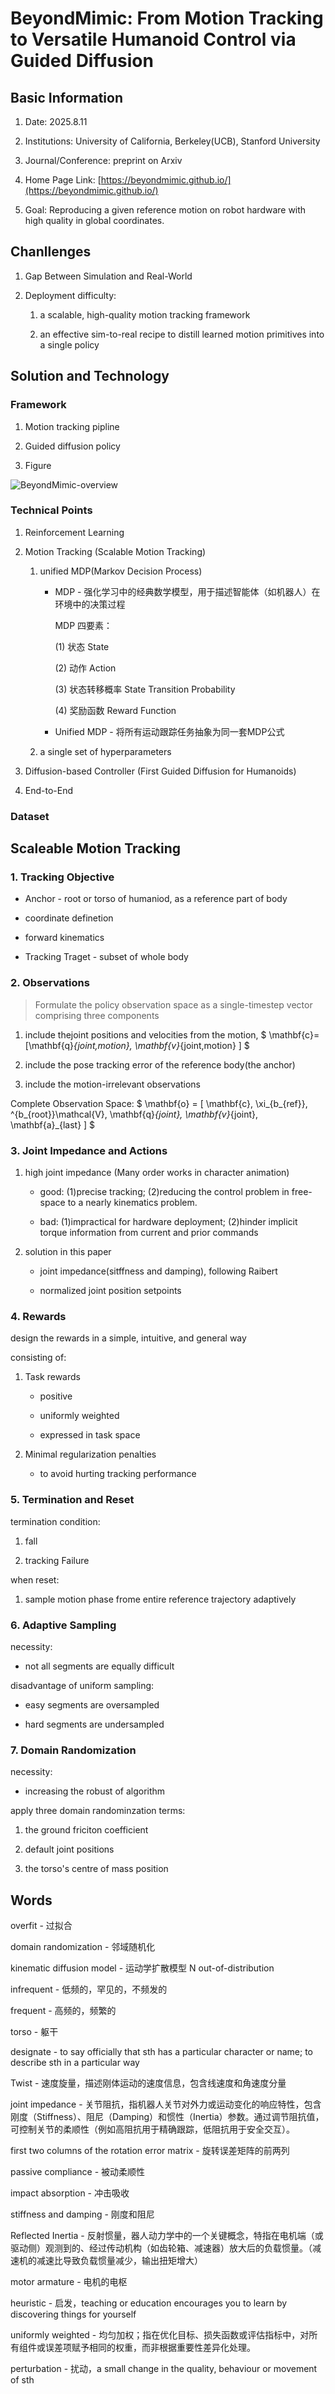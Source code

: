 # BeyondMimic: From Motion Tracking to Versatile Humanoid Control via Guided Diffusion

## Basic Information 

1. Date: 2025.8.11

2. Institutions: University of California, Berkeley(UCB), Stanford
 University

3. Journal/Conference: preprint on Arxiv

4. Home Page Link: [https://beyondmimic.github.io/](https://beyondmimic.github.io/)

5. Goal: Reproducing a given reference motion on robot hardware with high quality in global coordinates.

## Chanllenges

1. Gap Between Simulation and Real-World

2. Deployment difficulty:

    1) a scalable, high-quality motion tracking framework

    2) an effective sim-to-real recipe to distill learned motion primitives into a single policy

## Solution and Technology

### Framework

1. Motion tracking pipline 

2. Guided diffusion policy

3. Figure

![BeyondMimic-overview](./resources/BeyondMimic-overview.png)

### Technical Points 

1. Reinforcement Learning 

2. Motion Tracking (Scalable Motion Tracking)

    1) unified MDP(Markov Decision Process)

        - MDP - 强化学习中的经典数学模型，用于描述智能体（如机器人）在环境中的决策过程

            MDP 四要素：
        
            (1) 状态 State
        
            (2) 动作 Action 
            
            (3) 状态转移概率 State Transition Probability
            
            (4) 奖励函数 Reward Function 
           

        - Unified MDP - 将所有运动跟踪任务抽象为同一套MDP公式

    2) a single set of hyperparameters

3. Diffusion-based Controller (First Guided Diffusion for Humanoids)

4. End-to-End 

### Dataset


## Scaleable Motion Tracking 

### 1. Tracking Objective

- Anchor - root or torso of humaniod, as a reference part of body 

- coordinate definetion 

- forward kinematics 

- Tracking Traget - subset of whole body 

### 2. Observations

> Formulate the policy observation space as a single-timestep vector comprising three components

1. include thejoint positions and velocities from the motion, $ \mathbf{c}=[\mathbf{q}_{joint,motion}, \mathbf{v}_{joint,motion} ] $ 

2. include the pose tracking error of the reference body(the anchor)

3. include the motion-irrelevant observations 

Complete Observation Space: $ \mathbf{o} = [ \mathbf{c}, \xi_{b_{ref}}, ^{b_{root}}\mathcal{V}, \mathbf{q}_{joint}, \mathbf{v}_{joint}, \mathbf{a}_{last} ] $


### 3. Joint Impedance and Actions 

1. high joint impedance (Many order works in character animation)

    - good: (1)precise tracking; (2)reducing the control problem in free-space to a nearly kinematics problem.

    - bad: (1)impractical for hardware deployment; (2)hinder implicit torque information from current and prior commands

2. solution in this paper 

    - joint impedance(sitffness and damping), following Raibert 

    - normalized joint position setpoints

### 4. Rewards 

design the rewards in a simple, intuitive, and general way 

consisting of:

1. Task rewards 
    
    - positive 

    - uniformly weighted 

    - expressed in task space

2. Minimal regularization penalties 

    - to avoid hurting tracking performance 

### 5. Termination and Reset

termination condition:

1. fall

2. tracking Failure

when reset:

1. sample motion phase frome entire reference trajectory adaptively 

### 6. Adaptive Sampling

necessity:

- not all segments are equally difficult

disadvantage of uniform sampling:

- easy segments are oversampled 

- hard segments are undersampled

### 7. Domain Randomization 

necessity:

- increasing the robust of algorithm 

apply three domain randominzation terms:

1. the ground friciton coefficient 

2. default joint positions

3. the torso's centre of mass position 

## Words

overfit - 过拟合

domain randomization - 邻域随机化

kinematic diffusion model - 运动学扩散模型
N
out-of-distribution 

infrequent - 低频的，罕见的，不频发的

frequent - 高频的，频繁的

torso - 躯干

designate - to say officially that sth has a particular character or name; to describe sth in a particular way

Twist - 速度旋量，描述刚体运动的速度信息，包含线速度和角速度分量

joint impedance - 关节阻抗，指机器人关节对外力或运动变化的响应特性，包含刚度（Stiffness）、阻尼（Damping）和惯性（Inertia）参数。通过调节阻抗值，可控制关节的柔顺性（例如高阻抗用于精确跟踪，低阻抗用于安全交互）。

first two columns of the rotation error matrix - 旋转误差矩阵的前两列

passive compliance - 被动柔顺性

impact absorption - 冲击吸收

stiffness and damping - 刚度和阻尼

Reflected Inertia - 反射惯量，器人动力学中的一个关键概念，特指在电机端（或驱动侧）观测到的、经过传动机构（如齿轮箱、减速器）放大后的负载惯量。（减速机的减速比导致负载惯量减少，输出扭矩增大）

motor armature - 电机的电枢

heuristic - 启发，teaching or education encourages you to learn by discovering things for yourself

uniformly weighted - 均匀加权；指在优化目标、损失函数或评估指标中，对所有组件或误差项赋予相同的权重，而非根据重要性差异化处理。

perturbation - 扰动，a small change in the quality, behaviour or movement of sth
